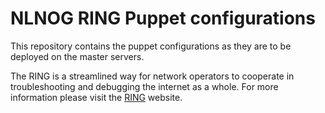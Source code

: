 NLNOG RING Puppet configurations
================================

This repository contains the puppet configurations as they are to be
deployed on the master servers. 

The RING is a streamlined way for network operators to cooperate in
troubleshooting and debugging the internet as a whole. For more
information please visit the [RING][1] website. 
 
[1]: http://ring.nlnog.net/
